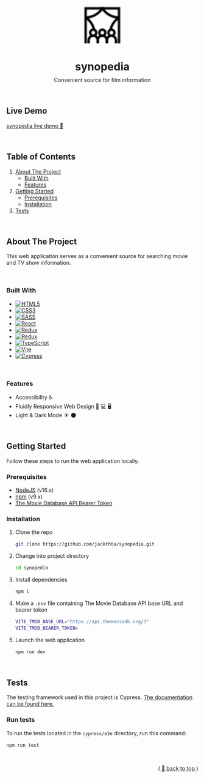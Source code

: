 <!--  anchor for `back to top` link -->
<a name="readme-top"></a>

<br />

<!-- HEADER -->
<div align="center">
  <a href="https://github.com/jackthta/synopedia">
    <img src="./public/favicon/cinema.svg" alt="audience watching theater screen" width="100px">
  </a>

  <h1>synopedia</h1>
  <p style="margin-top: -10px">Convenient source for film information</p>
</div>

<br />

## **Live Demo** 
[synopedia live demo 🔗](https://jackthta.github.io/synopedia/)

<br />

<!-- TABLE OF CONTENTS -->
## **Table of Contents**
<ol>
  <li>
      <a href="#about-the-project">About The Project</a>
      <ul>
        <li><a href="#built-with">Built With</a></li>
        <li><a href="#features">Features</a></li>
      </ul>
  </li>
  <li>
      <a href="#getting-started">Getting Started</a>
      <ul>
        <li><a href="#prerequisites">Prerequisites</a></li>
        <li><a href="#installation">Installation</a></li>
      </ul>
  </li>
  <li><a href="#tests">Tests</a></li>
</ol>

<br />

<!-- ABOUT THE PROJECT -->
## **About The Project**

This web application serves as a convenient source for searching movie and TV show information.

<br />

### **Built With**
- [![HTML5][html-badge]][html-url]
- [![CSS3][css-badge]][css-url]
- [![SASS][sass-badge]][sass-url]
- [![React][react-badge]][react-url]
- [![Redux][redux-badge]][redux-url]
- [![Redux][react-router-badge]][react-router-url]
- [![TypeScript][typescript-badge]][typescript-url]
- [![Vite][vite-badge]][vite-url]
- [![Cypress][cypress-badge]][cypress-url]

<br />

### **Features**
<ul>
  <li>Accessibility ♿️</li>
  <li>Fluidly Responsive Web Design 📱 💻 🖥</li>
  <li>Light & Dark Mode ☀️ 🌑</li>
</ul>

<br />

<!-- GETTING STARTED -->
## **Getting Started**

Follow these steps to run the web application locally.

### **Prerequisites**

- [NodeJS](https://nodejs.org/en/) (v16.x)
- [npm](https://www.npmjs.com/) (v9.x)
- [The Movie Database API Bearer Token](https://developers.themoviedb.org/3/getting-started/introduction)

### **Installation**

1. Clone the repo

   ```sh
   git clone https://github.com/jackthta/synopedia.git
   ```

2. Change into project directory

   ```sh
   cd synopedia
   ```

3. Install dependencies

   ```sh
   npm i
   ```

4. Make a `.env` file containing The Movie Database API base URL and bearer token

   ```sh
   VITE_TMDB_BASE_URL="https://api.themoviedb.org/3"
   VITE_TMDB_BEARER_TOKEN=
   ```

5. Launch the web application

   ```sh
   npm run dev
   ```

<br />

<!-- TESTS -->
## **Tests**

The testing framework used in this project is Cypress. [The documentation can be found here.](https://docs.cypress.io/)

### **Run tests**

To run the tests located in the `cypress/e2e` directory, run this command:

```
npm run test
```

<br />

<p align="right">(<a href="#readme-top"> 🔺 back to top </a>)</p>

<!-- MARKDOWN BADGES & LINKS -->
<!-- https://www.markdownguide.org/basic-syntax/#reference-style-links -->
<!--
Markdown badges
- https://github.com/Ileriayo/markdown-badges
-->

[html-badge]: https://img.shields.io/badge/html5-%23E34F26.svg?style=for-the-badge&logo=html5&logoColor=white
[html-url]: https://whatwg.org/
[css-badge]: https://img.shields.io/badge/css3-%231572B6.svg?style=for-the-badge&logo=css3&logoColor=white
[css-url]: https://www.w3.org/Style/CSS/members.en.php3
[sass-badge]: https://img.shields.io/badge/SASS-hotpink.svg?style=for-the-badge&logo=SASS&logoColor=white
[sass-url]: https://sass-lang.com/
[react-badge]: https://img.shields.io/badge/React-202329?style=for-the-badge&logo=react
[react-url]: https://reactjs.org/
[redux-badge]: https://img.shields.io/badge/redux-%23593d88.svg?style=for-the-badge&logo=redux&logoColor=white
[redux-url]: https://redux.js.org/
[react-router-badge]: https://img.shields.io/badge/React_Router-CA4245?style=for-the-badge&logo=react-router&logoColor=white
[react-router-url]: https://reactrouter.com/en/main
[typescript-badge]: https://img.shields.io/badge/typescript-3178C6?style=for-the-badge&logo=typescript&logoColor=white
[typescript-url]: https://www.typescriptlang.org/
[vite-badge]: https://img.shields.io/badge/vite-%23646CFF.svg?style=for-the-badge&logo=vite&logoColor=white
[vite-url]: https://vitejs.dev/
[cypress-badge]: https://img.shields.io/badge/-cypress-%23E5E5E5?style=for-the-badge&logo=cypress&logoColor=058a5e
[cypress-url]: https://www.cypress.io/